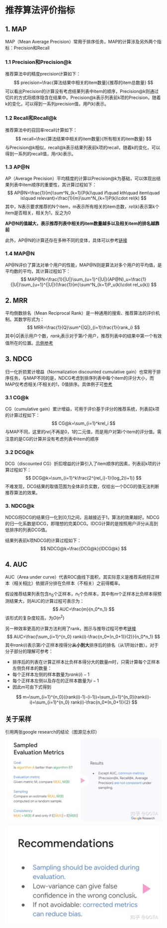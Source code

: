 # 推荐算法评价指标

## 1. MAP

MAP（Mean Average Precision）常用于排序任务，MAP的计算涉及另外两个指标：Precision和Recall

### 1.1 Precision和Precision@k

推荐算法中的精度precision计算如下：
$$
precision=\frac{算法结果中相关的item数量}{推荐的item总数量}
$$
可以看出Precision的计算没有考虑结果列表中item的顺序，Precision@k则通过切片的方式将顺序隐含在结果中。Precision@k表示列表前k项的Precision，随着k的变化，可以得到一系列precision值，用$P(k)$表示。

### 1.2 Recall和Recall@k

推荐算法中的召回率recall计算如下：
$$
recall=\frac{算法结果中相关的item数量}{所有相关的item数量}
$$
与Precision@k相似，recall@k表示结果列表前k项的recall，随着k的变化，可以得到一系列的recall值，用$r(k)$表示。

### 1.3 AP@N

AP（Average Precision）平均精度的计算以Precision@k为基础，可以体现出结果列表中item顺序的重要性，其计算过程如下：
$$
AP@N=\frac{1}{m}\sum^N_{k=1}(P(k)\quad if\quad kth\quad item\quad is\quad relevant)=\frac{1}{m}\sum^N_{k=1}P(k)\cdot rel(k)
$$
其中，N表示要求推荐的N个item，m表示所有相关的item总数，$rel(k)$表示第k个item是否相关，相关为1，反之为0

**AP@N的值越大，表示推荐列表中相关的item数量越多以及相关item的排名越靠前**

此外，AP@N的计算还存在多种不同的变体，具体可以参考[链接](http://sdsawtelle.github.io/blog/output/mean-average-precision-MAP-for-recommender-systems.html#MAP-for-Recommender-Algorithms)

### 1.4 MAP@N

AP@N评价了算法对单个用户的性能，MAP@N则是算法对多个用户的平均值，是平均数的平均，其计算过程如下：
$$
MAP@N=\frac{1}{|U|}\sum_{u=1}^{|U|}(AP@N)_u=\frac{1}{|U|}\sum_{u=1}^{|U|}(\frac{1}{m}\sum^N_{k=1}P_u(k)\cdot rel_u(k))
$$


## 2.  MRR

平均倒数排名（Mean Reciprocal Rank）是一种通用的搜索、推荐算法的评价机制。其数学形式为：
$$
MRR=\frac{1}{Q}\sum^{|Q|}_{i=1}\frac{1}{rank_i}
$$
其中$|Q|$表示用户个数，$rank_i$表示对于第$i$个用户，推荐列表中的结果中第一个有效值所在的位置。[示例参考](https://blog.csdn.net/jiangjiang_jian/article/details/108246103)

## 3. NDCG

归一化折损累计增益（Normalization discounted cumulative gain）也常用于排序任务，与MAP不同的是，NDCG考虑到排序列表中每个item的评分大小，而MAP仅考虑相关/不相关的1，0值排序。具体例子可[参考](http://sofasofa.io/forum_main_post.php?postid=1002561)

### 3.1 CG@k

CG（cumulative gain）累计增益，可用于评价基于评分的推荐系统，列表前k项的计算过程如下：
$$
CG@k=\sum_{i=1}^krel_i
$$
与MAP不同，这里的$rel_i$不再是0，1的二元值，而是用户对第i个item的评分值。需注意的是CG的计算并没有考虑列表中item的顺序

### 3.2 DCG@k

DCG（discounted CG）折扣增益的计算引入了item顺序的因素，列表前k项的计算过程如下：
$$
DCG@k=\sum_{i=1}^k\frac{2^{rel_i}-1}{log_2(i+1)}
$$
不难发现，DCG结果的取值范围为全体非负实数，仅给出一个DCG的值无法判断推荐算法的效果。

### 3. NDCG@k

NDCG将DCG的结果归一化到[0,1]之间，且越接近于1，算法的效果越好。NDCG的归一化系数是IDCG，即理想的完美DCG。IDCG计算的是按照用户评分从高到低排序的列表DCG值。

结果列表前k项NDCG的计算过程如下：
$$
NDCG@k=\frac{DCG@k}{IDCG@k}
$$

## 4. AUC

AUC（Area under curve）代表ROC曲线下面积，其实际意义是推荐系统将正样本（相关相比）依据评分排在负样本（不相关）之前得概率。

假设推荐结果列表包含$n_0$个正样本，$n_1$个负样本，其中有$m$个正样本比负样本得预测结果大，则AUC的计算过程可表示为：
$$
AUC=\frac{m}{n_0*n_1}
$$
该形式的复杂度较高，为$O(n^2)$

另一种效率更高的计算方法利用了rank，图示与推导过程可参考[链接](https://zhuanlan.zhihu.com/p/73335362)
$$
AUC=\frac{\sum_{i=1}^{n_0} rank(i)-\frac{n_0*(n_0+1)}{2}}{n_0*n_1}
$$
其中$rank(i)$表示第i个正样本按得分**从小到大**排序后的排名（从1开始计数）。对于分子部分的理解可参考：

- 排序后的列表在计算正样本比负样本得分大的数量$m$时，只需计算每个正样本左侧负样本的数量：
- 每个正样本左侧的样本数量为$rank(i)-1$
- 每个正样本左侧以及存在的正样本数量为$i-1$
- 因此$m$可由下式得到

$$
m=\sum_{i=1}^{n_0}((rank(i)-1)-(i-1))=\sum_{i=1}^{n_0}(rank(i)-i)=\sum_{i=1}^{n_0} rank(i)-\frac{n_0*(n_0+1)}{2}
$$

## 关于采样

引用两张google research的结论（图源见水印）

![preview](../../img/v2-366486d914811a77eae2f0ecb181e6ce_r.jpg)

![img](../../img/v2-66a0a0c06693fcd658200a5219952e37_720w.jpg)